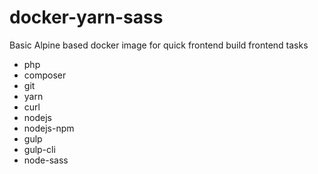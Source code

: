 # docker-yarn-sass
Basic Alpine based docker image for quick frontend build frontend tasks

- php
- composer
- git 
- yarn 
- curl 
- nodejs 
- nodejs-npm
- gulp 
- gulp-cli 
- node-sass

